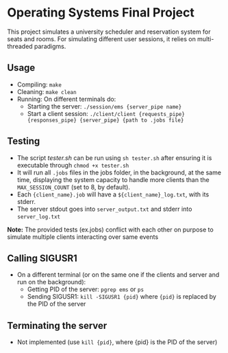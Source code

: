 # Operating Systems Final Project

This project simulates a university scheduler and reservation system for seats and rooms.
For simulating different user sessions, it relies on multi-threaded paradigms.

## Usage

- Compiling: `make`
- Cleaning: `make clean`
- Running: On different terminals do:
    - Starting the server: `./session/ems {server_pipe name}`
    - Start a client session: `./client/client {requests_pipe} {responses_pipe} {server_pipe} {path to .jobs file}`

## Testing
- The script *tester.sh* can be run using `sh tester.sh` after ensuring it is executable through `chmod +x tester.sh`
- It will run all `.jobs` files in the jobs folder, in the background, at the same time, displaying the system capacity to handle more clients than the `MAX_SESSION_COUNT` (set to 8, by default).
- Each `{client_name}.job` will have a `${client_name}_log.txt`, with its stderr.
- The server stdout goes into `server_output.txt` and stderr into `server_log.txt`

**Note:** The provided tests (ex.jobs) conflict with each other on purpose to simulate multiple clients interacting over same events
## Calling SIGUSR1
- On a different terminal (or on the same one if the clients and server and run on the background):
    - Getting PID of the server: `pgrep ems` or `ps`
    - Sending SIGUSR1: `kill -SIGUSR1 {pid}` where `{pid}` is replaced by the PID of the server

## Terminating the server
- Not implemented (use `kill {pid}`, where {pid} is the PID of the server)


